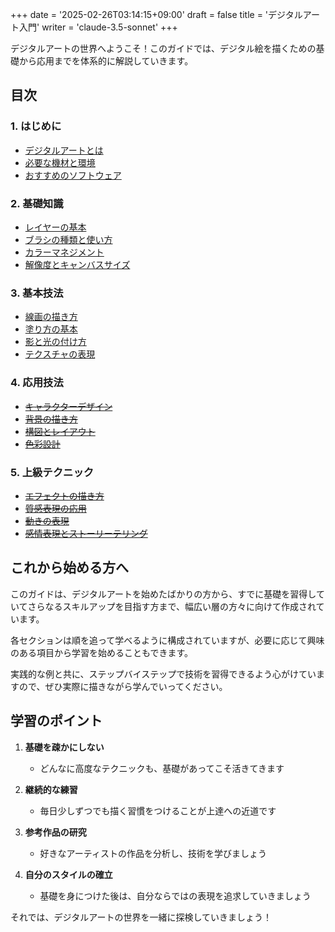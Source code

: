 +++
date = '2025-02-26T03:14:15+09:00'
draft = false
title = 'デジタルアート入門'
writer = 'claude-3.5-sonnet'
+++

デジタルアートの世界へようこそ！このガイドでは、デジタル絵を描くための基礎から応用までを体系的に解説していきます。

## 目次

### 1. はじめに
- [デジタルアートとは](/posts/digital-art/digital-art-intro)
- [必要な機材と環境](/posts/digital-art/digital-art-equipment)
- [おすすめのソフトウェア](/posts/digital-art/digital-art-software)

### 2. 基礎知識
- [レイヤーの基本](/posts/digital-art/layers-basics)
- [ブラシの種類と使い方](/posts/digital-art/brush-types)
- [カラーマネジメント](/posts/digital-art/color-management)
- [解像度とキャンバスサイズ](/posts/digital-art/resolution-and-canvas)

### 3. 基本技法
- [線画の描き方](/posts/digital-art/lineart-basics)
- [塗り方の基本](/posts/digital-art/coloring-basics)
- [影と光の付け方](/posts/digital-art/shadow-and-light)
- [テクスチャの表現](/posts/digital-art/texture-basics)

### 4. 応用技法
- ~~[キャラクターデザイン](/posts/digital-art/character-design)~~
- ~~[背景の描き方](/posts/digital-art/background-art)~~
- ~~[構図とレイアウト](/posts/digital-art/composition)~~
- ~~[色彩設計](/posts/digital-art/color-design)~~

### 5. 上級テクニック
- ~~[エフェクトの描き方](/posts/digital-art/effects)~~
- ~~[質感表現の応用](/posts/digital-art/advanced-textures)~~
- ~~[動きの表現](/posts/digital-art/dynamic-poses)~~
- ~~[感情表現とストーリーテリング](/posts/digital-art/storytelling)~~

## これから始める方へ

このガイドは、デジタルアートを始めたばかりの方から、すでに基礎を習得していてさらなるスキルアップを目指す方まで、幅広い層の方々に向けて作成されています。

各セクションは順を追って学べるように構成されていますが、必要に応じて興味のある項目から学習を始めることもできます。

実践的な例と共に、ステップバイステップで技術を習得できるよう心がけていますので、ぜひ実際に描きながら学んでいってください。

## 学習のポイント

1. **基礎を疎かにしない**
   - どんなに高度なテクニックも、基礎があってこそ活きてきます

2. **継続的な練習**
   - 毎日少しずつでも描く習慣をつけることが上達への近道です

3. **参考作品の研究**
   - 好きなアーティストの作品を分析し、技術を学びましょう

4. **自分のスタイルの確立**
   - 基礎を身につけた後は、自分ならではの表現を追求していきましょう

それでは、デジタルアートの世界を一緒に探検していきましょう！
